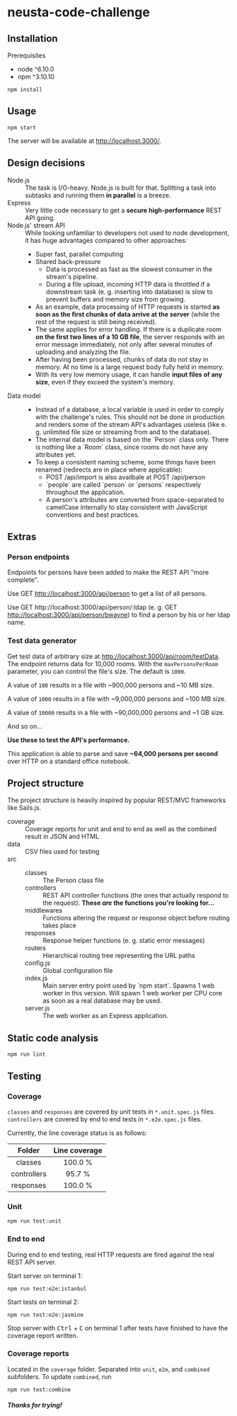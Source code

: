 # neusta-code-challenge

## Installation
Prerequisites
* node ^6.10.0
* npm ^3.10.10
```
npm install
```

## Usage
```
npm start
```
The server will be available at [http://localhost:3000/](http://localhost:3000/).

## Design decisions
<dl>
    <dt>Node.js</dt>
    <dd>The task is I/O-heavy. Node.js is built for that. Splitting a task into subtasks and running them <b>in parallel</b> is a breeze.</dd>
    <dt>Express</dt>
    <dd>Very little code necessary to get a <b>secure high-performance</b> REST API going.</dd>
    <dt>Node.js' stream API</dt>
    <dd>
        While looking unfamiliar to developers not used to node development, it has huge advantages compared to other approaches:
        <ul>
            <li>Super fast, parallel computing</li>
            <li>
                Shared back-pressure
                <ul>
                    <li>Data is processed as fast as the slowest consumer in the stream's pipeline.</li>
                    <li>During a file upload, incoming HTTP data is throttled if a downstream task (e. g. inserting into database) is slow to prevent buffers and memory size from growing.</li>
                </ul>
            </li>
            <li>As an example, data processing of HTTP requests is started <b>as soon as the first chunks of data arrive at the server</b> (while the rest of the request is still being received).</li>
            <li>The same applies for error handling. If there is a duplicate room <b>on the first two lines of a 10 GB file</b>, the server responds with an error message immediately, not only after several minutes of uploading and analyzing the file.</li>
            <li>After having been processed, chunks of data do not stay in memory. At no time is a large request body fully held in memory.</li>
            <li>With its very low memory usage, it can handle <b>input files of any size</b>, even if they exceed the system's memory.</li>
    </dd>
    <dt>Data model</dt>
    <dd>
        <ul>
            <li>
                Instead of a database, a local variable is used in order to comply with the challenge's rules. This should not be done in production and renders some of the stream API's advantages useless (like e. g. unlimited file size or streaming from and to the database).
            </li>
            <li>
                The internal data model is based on the `Person` class only. There is nothing like a `Room` class, since rooms do not have any attributes yet.
            </li>
            <li>
                To keep a consistent naming scheme, some things have been renamed (redirects are in place where applicable):
                <ul>
                    <li>POST /api/import is also availbale at POST /api/person</li>
                    <li>`people` are called `person` or `persons` respectively throughout the application.</li>
                    <li>A person's attributes are converted from space-separated to camelCase internally to stay consistent with JavaScript conventions and best practices.</li>
                </ul>
            </li>
        </ul>
    </dd>
</dl>

## Extras
### Person endpoints
Endpoints for persons have been added to make the REST API "more complete".

Use GET [http://localhost:3000/api/person](http://localhost:3000/api/person) to get a list of all persons.

Use GET http://localhost:3000/api/person/:ldap (e. g. GET [http://localhost:3000/api/person/bwayne](http://localhost:3000/api/bwayne)) to find a person by his or her ldap name.

### Test data generator
Get test data of arbitrary size at [http://localhost:3000/api/room/testData](http://localhost:3000/api/room/testData). The endpoint returns data for 10,000 rooms. With the `maxPersonsPerRoom` parameter, you can control the file's size. The default is `1000`.

A value of `100` results in a file with ~900,000 persons and ~10 MB size.

A value of `1000` results in a file with ~9,000,000 persons and ~100 MB size.

A value of `10000` results in a file with ~90,000,000 persons and ~1 GB size.

And so on...

**Use these to test the API's performance.**

This application is able to parse and save <b>~64,000 persons per second</b> over HTTP on a standard office notebook.

## Project structure
The project structure is heavily inspired by popular REST/MVC frameworks like Sails.js.

<dl>
    <dt>coverage</dt>
    <dd>Coverage reports for unit and end to end as well as the combined result in JSON and HTML</dd>
    <dt>data</dt>
    <dd>CSV files used for testing</dd>
    <dt>src</dt>
    <dd>
        <dl>
            <dt>classes</dt>
            <dd>The Person class file</dd>
            <dt>controllers</dt>
            <dd>REST API controller functions (the ones that actually respond to the request). <b>These <em>are</em> the functions you're looking for...</b></dd>
            <dt>middlewares</dt>
            <dd>Functions altering the request or response object before routing takes place</dd>
            <dt>responses</dt>
            <dd>Response helper functions (e. g. static error messages)</dd>
            <dt>routers</dt>
            <dd>Hierarchical routing tree representing the URL paths</dd>
            <dt>config.js</dt>
            <dd>Global configuration file</dd>
            <dt>index.js</dt>
            <dd>Main server entry point used by `npm start`. Spawns 1 web worker in this version. Will spawn 1 web worker per CPU core as soon as a real database may be used.</dd>
            <dt>server.js</dt>
            <dd>The web worker as an Express application.</dd>
        </dl>
    </dd>
</dl>

## Static code analysis
```
npm run lint
```

## Testing
### Coverage
`classes` and `responses` are covered by unit tests in `*.unit.spec.js` files. `controllers` are covered by end to end tests in `*.e2e.spec.js` files.

Currently, the line coverage status is as follows:

|    Folder   | Line coverage |
|:-----------:|:-------------:|
| classes     |       100.0 % |
| controllers |        95.7 % |
| responses   |       100.0 % |

### Unit
```
npm run test:unit
```

### End to end
During end to end testing, real HTTP requests are fired against the real REST API server.

Start server on terminal 1:
```
npm run test:e2e:istanbul
```
Start tests on terminal 2:
```
npm run test:e2e:jasmine
```
Stop server with <kbd>Ctrl</kbd> + <kbd>C</kbd> on terminal 1 after tests have finished to have the coverage report written.

### Coverage reports
Located in the `coverage` folder. Separated into `unit`, `e2e`, and `combined` subfolders. To update `combined`, run
```
npm run test:combine
```

##### Thanks for trying!
